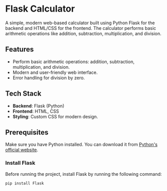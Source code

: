 # Flask Calculator

A simple, modern web-based calculator built using Python Flask for the backend and HTML/CSS for the frontend. The calculator performs basic arithmetic operations like addition, subtraction, multiplication, and division.

## Features

- Perform basic arithmetic operations: addition, subtraction, multiplication, and division.
- Modern and user-friendly web interface.
- Error handling for division by zero.

## Tech Stack

- **Backend**: Flask (Python)
- **Frontend**: HTML, CSS
- **Styling**: Custom CSS for modern design.

## Prerequisites

Make sure you have Python installed. You can download it from [Python's official website](https://www.python.org/downloads/).

### Install Flask

Before running the project, install Flask by running the following command:

```bash
pip install Flask

